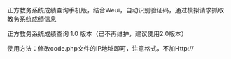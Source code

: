 正方教务系统成绩查询手机版，结合Weui，自动识别验证码，通过模拟请求抓取教务系统成绩信息

正方教务系统成绩查询 1.0 版本（已不再维护，建议使用2.0版本）

使用方法：修改code.php文件的IP地址即可，注意格式，不加Http://
